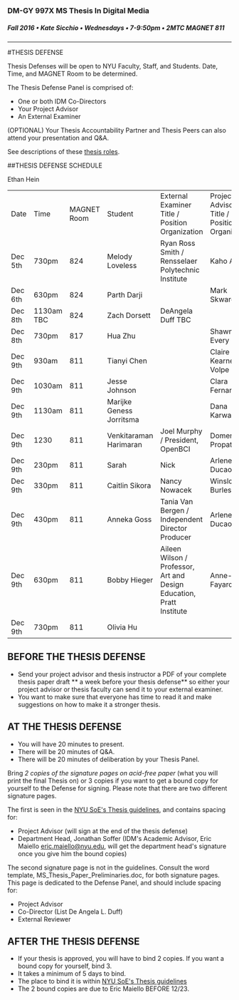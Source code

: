 ### DM-GY 997X MS Thesis In Digital Media
##### Fall 2016 • Kate Sicchio • Wednesdays • 7-9:50pm • 2MTC MAGNET 811

---
#THESIS DEFENSE

Thesis Defenses will be open to NYU Faculty, Staff, and Students. Date, Time, and MAGNET Room to be determined.

The Thesis Defense Panel is comprised of:
* One or both IDM Co-Directors
* Your Project Advisor
* An External Examiner

(OPTIONAL) Your Thesis Accountability Partner and Thesis Peers can also attend your presentation and Q&A.

See descriptions of these [thesis roles](thesis_roles.md).

##THESIS DEFENSE SCHEDULE

<table>
<tr>
    <td>Date</td>
    <td>Time</td>
    <td>MAGNET Room</td>
    <td>Student</td>
    <td>External Examiner<br>Title / Position<br>Organization</td>
    <td>Project Advisor<br>Title / Position<br>Organization</td>
    <td>Co-Director on Signature Page</td>
</tr>
<tr>
<td>Dec 5th</td>
<td>730pm</td>
<td>824</td>
<td>Melody Loveless</td>
<td>Ryan Ross Smith / Rensselaer Polytechnic Institute</td>
<td>Kaho Abe</td>
<td>DeAngela Duff</td>
</tr>
<tr>
<td>Dec 6th</td>
<td>630pm</td>
<td>824</td>
<td>Parth Darji</td>
<td></td>
<td>Mark Skwarek</td>
<td>DeAngela Duff</td>
</tr>
<tr>
<td>Dec 8th</td>
<td>1130am TBC</td>
<td>824</td>
<td>Zach Dorsett</td>
<t></td<
<td>Ethan Hein</td>
<td>DeAngela Duff TBC</td>
</tr>
<tr>
<td>Dec 8th</td>
<td>730pm</td>
<td>817</td>
<td>Hua Zhu</td>
<td></td>
<td>Shawn Van Every</td>
<td>DeAngela Duff</td>
</tr>
<tr>
<td>Dec 9th</td>
<td>930am</td>
<td>811</td>
<td>Tianyi Chen</td>
<td></td>
<td>Claire Kearney-Volpe</td>
<td>DeAngela Duff</td>
</tr>
<tr>
<td>Dec 9th</td>
<td>1030am</td>
<td>811</td>
<td>Jesse Johnson</td>
<td></td>
<td>Clara Fernandez</td>
<td>DeAngela Duff</td>
</tr>
<tr>
<td>Dec 9th</td>
<td>1130am</td>
<td>811</td>
<td>Marijke Geness Jorritsma</td>
<td></td>
<td>Dana Karwas</td>
<td>DeAngela Duff</td>
</tr>
<tr>
<td>Dec 9th</td>
<td>1230</td>
<td>811</td>
<td>Venkitaraman Harimaran</td>
<td>Joel Murphy / President, OpenBCI </td>
<td>Domenick Propati</td>
<td>DeAngela Duff</td>
</tr>
<tr>
<td>Dec 9th</td>
<td>230pm</td>
<td>811</td>
<td>Sarah</td>
<td>Nick</td>
<td>Arlene Ducao</td>
<td>DeAngela Duff</td>
</tr>
<tr>
<td>Dec 9th</td>
<td>330pm</td>
<td>811</td>
<td>Caitlin Sikora</td>
<td>Nancy Nowacek</td>
<td>Winslow Burleson</td>
<td>DeAngela Duff</td>
</tr>
<tr>
<td>Dec 9th</td>
<td>430pm</td>
<td>811</td>
<td>Anneka Goss</td>
<td>Tania Van Bergen / Independent Director Producer</td>
<td>Arlene Ducao</td>
<td>DeAngela Duff</td>
</tr>
<tr>
<td>Dec 9th</td>
<td>630pm</td>
<td>811</td>
<td>Bobby Hieger</td>
<td>Aileen Wilson / Professor, Art and Design Education, Pratt Institute</td>
<td>Anne-Laure Fayard</td>
<td>DeAngela Duff</td>
</tr>
<tr>
<td>Dec 9th</td>
<td>730pm</td>
<td>811</td>
<td>Olivia Hu</td>
<td></td>
<td></td>
<td>DeAngela Duff</td>
</tr>
</table>

## BEFORE THE THESIS DEFENSE
* Send your project advisor and thesis instructor a PDF of your complete thesis paper draft ** a week before your thesis defense** so either your project advisor or thesis faculty can send it to your external examiner. 
* You want to make sure that everyone has time to read it and make suggestions on how to make it a stronger thesis. 


## AT THE THESIS DEFENSE

* You will have 20 minutes to present.
* There will be 20 minutes of Q&A.
* There will be 20 minutes of deliberation by your Thesis Panel.

Bring *2 copies of the signature pages on acid-free paper* (what you will print the final Thesis on) or 3 copies if you want to get a bound copy for yourself to the Defense for signing. Please note that there are two different signature pages.

The first is seen in the [NYU SoE's Thesis guidelines](http://engineering.nyu.edu/files/Master's%20Thesis%20and%20Project%20Guidelines_March2014%20version.pdf), and contains spacing for:
* Project Advisor (will sign at the end of the thesis defense) 
* Department Head, Jonathan Soffer (IDM's Academic Advisor, Eric Maiello eric.maiello@nyu.edu, will get the department head's signature once you give him the bound copies)

The second signature page is not in the guidelines. Consult the word template, MS_Thesis_Paper_Preliminaries.doc, for both signature pages. This page is dedicated to the Defense Panel, and should include spacing for:
* Project Advisor
* Co-Director (List De Angela L. Duff)
* External Reviewer


## AFTER THE THESIS DEFENSE

* If your thesis is approved, you will have to bind 2 copies. If you want a bound copy for yourself, bind 3. 
* It takes a minimum of 5 days to bind. 
* The place to bind it is within [NYU SoE's Thesis guidelines](http://engineering.nyu.edu/files/Master's%20Thesis%20and%20Project%20Guidelines_March2014%20version.pdf)
* The 2 bound copies are due to Eric Maiello BEFORE 12/23.

















